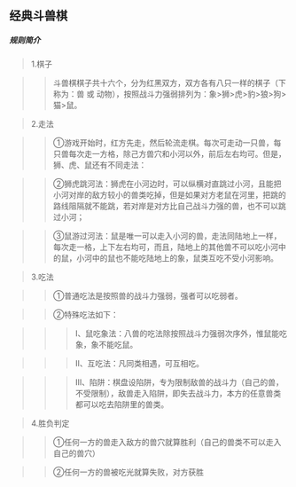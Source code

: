 ## 经典斗兽棋
##### 规则简介
>1.棋子

>>斗兽棋棋子共十六个，分为红黑双方，双方各有八只一样的棋子（下称为：兽 或 动物），按照战斗力强弱排列为：象>狮>虎>豹>狼>狗>猫>鼠。

>2.走法

>>①游戏开始时，红方先走，然后轮流走棋。每次可走动一只兽，每只兽每次走一方格，除己方兽穴和小河以外，前后左右均可。但是，狮、虎、鼠还有不同走法：

>>②狮虎跳河法：狮虎在小河边时，可以纵横对直跳过小河，且能把小河对岸的敌方较小的兽类吃掉，但是如果对方老鼠在河里，把跳的路线阻隔就不能跳，若对岸是对方比自己战斗力强的兽，也不可以跳过小河；

>>③鼠游过河法：鼠是唯一可以走入小河的兽，走法同陆地上一样，每次走一格，上下左右均可，而且，陆地上的其他兽不可以吃小河中的鼠，小河中的鼠也不能吃陆地上的象，鼠类互吃不受小河影响。

>3.吃法

>>①普通吃法是按照兽的战斗力强弱，强者可以吃弱者。

>>②特殊吃法如下：

>>>Ⅰ、鼠吃象法：八兽的吃法除按照战斗力强弱次序外，惟鼠能吃象，象不能吃鼠。

>>>Ⅱ、互吃法：凡同类相遇，可互相吃。

>>>Ⅲ、陷阱：棋盘设陷阱，专为限制敌兽的战斗力（自己的兽，不受限制），敌兽走入陷阱，即失去战斗力，本方的任意兽类都可以吃去陷阱里的兽类。

>4.胜负判定

>>①任何一方的兽走入敌方的兽穴就算胜利（自己的兽类不可以走入自己的兽穴）

>>②任何一方的兽被吃光就算失败，对方获胜
